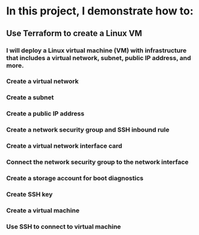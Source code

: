 # In this project, I demonstrate how to:

## Use Terraform to create a Linux VM

### I will deploy a Linux virtual machine (VM) with infrastructure that includes a virtual network, subnet, public IP address, and more.

### Create a virtual network
### Create a subnet
### Create a public IP address
### Create a network security group and SSH inbound rule
### Create a virtual network interface card
### Connect the network security group to the network interface
### Create a storage account for boot diagnostics
### Create SSH key
### Create a virtual machine
### Use SSH to connect to virtual machine